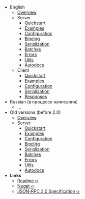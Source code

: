 - English
  - [Overview](/en/overview)
  - Server
    - [Quickstart](/en/server/quickstart)
    - [Examples](/en/server/examples)
    - [Configuration](/en/server/configuration)
    - [Binding](/en/server/binding)
    - [Serialization](/en/server/serialization)
    - [Batches](/en/server/batches)
    - [Errors](/en/server/errors)
    - [Utils](/en/server/utils)
    - [Autodocs](/en/server/autodocs)
  - Client
    - [Quickstart](/en/client/quickstart)
    - [Examples](/en/client/examples)
    - [Configuration](/en/client/configuration)
    - [Serialization](/en/client/serialization)
    - [Responses](/en/client/responses)
- Russian (в процессе написания)
  - ...
- Old versions (before 2.0)
  - [Overview](/v1/en/overview)
  - Server
    - [Quickstart](/v1/en/server/quickstart)
    - [Examples](/v1/en/server/examples)
    - [Configuration](/v1/en/server/configuration)
    - [Binding](/v1/en/server/binding)
    - [Serialization](/v1/en/server/serialization)
    - [Batches](/v1/en/server/batches)
    - [Errors](/v1/en/server/errors)
    - [Utils](/v1/en/server/utils)
    - [Autodocs](/v1/en/server/autodocs)
- **Links**
  - [Readme ➪](https://github.com/tochka-public/Tochka.JsonRpc/blob/master/README.md)
  - [Nuget ➪](https://www.nuget.org/profiles/tochka-public)
  - [JSON-RPC 2.0 Specification ➪](https://www.jsonrpc.org/specification)
